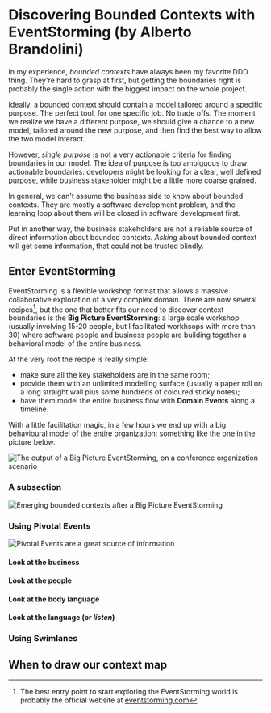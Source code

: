 # Discovering Bounded Contexts with EventStorming (by Alberto Brandolini)

In my experience, _bounded contexts_ have always been my favorite DDD thing. They're hard to grasp at first, but getting the boundaries right is probably the single action with the biggest impact on the whole project.

Ideally, a bounded context should contain a model tailored around a specific purpose. The perfect tool, for one specific job. No trade offs. 
The moment we realize we have a different purpose, we should give a chance to a new model, tailored around the new purpose, and then find the best way to allow the two model interact.

However, _single purpose_ is not a very actionable criteria for finding boundaries in our model. The idea of purpose is too ambiguous to draw actionable boundaries: developers might be looking for a clear, well defined purpose, while business stakeholder might be a little more coarse grained.

In general, we can't assume the business side to know about bounded contexts. They are mostly a software development problem, and the learning loop about them will be closed in software development first.

Put in another way, the business stakeholders are not a reliable source of direct information about bounded contexts. _Asking_ about bounded context will get some information, that could not be trusted blindly.

## Enter EventStorming

EventStorming is a flexible workshop format that allows a massive collaborative exploration of a very complex domain. There are now several recipes[^ESR], but the one that better fits our need to discover context boundaries is the **Big Picture EventStorming**: a large scale workshop (usually involving 15-20 people, but I facilitated workhsops with more than 30) where software people and business people are building together a behavioral model of the entire business.

At the very root the recipe is really simple:

* make sure all the key stakeholders are in the same room;
* provide them with an unlimited modelling surface (usually a paper roll on a long straight wall plus some hundreds of coloured sticky notes);
* have them model the entire business flow with **Domain Events** along a timeline.

With a little facilitation magic, in a few hours we end up with a big behavioural model of the entire organization: something like the one in the picture below.

![The output of a Big Picture EventStorming, on a conference organization scenario](images/alberto-brandolini/Big_Picture_conference_scenario.jpg)

### A subsection


![Emerging bounded contexts after a Big Picture EventStorming](images/alberto-brandolini/Emergent_Bounded_Context.png)

### Using Pivotal Events


![Pivotal Events are a great source of information](images/alberto-brandolini/ES_Big_picture-pivotal_events.png)

#### Look at the business

#### Look at the people

#### Look at the body language

#### Look at the language (or _listen_)

### Using Swimlanes


## When to draw our context map




[^ESR]: The best entry point to start exploring the EventStorming world is probably the official website at [eventstorming.com](https://www.eventstorming.com) 
